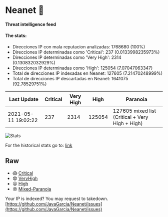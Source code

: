 # Neanet :hocho:
#### Threat intelligence feed
#### The stats:

- Direcciones IP con mala reputacion analizadas: 1768680 (100%)
- Direcciones IP determinadas como 'Critical':  237 (0.0133998235973%)
- Direcciones IP determinadas como 'Very High':  2314 (0.130832032929%)
- Direcciones IP determinadas como 'High':  125054 (7.07047063347)
- Total de direcciones IP indexadas en Neanet:  127605 (7.21470248999%)
- Total de direcciones IP descartadas en Neanet:  1641075 (92.78529751%)

| Last Update | Critical | Very High | High | Paranoia |
| --- | --- | --- | --- | --- |
| 2021-05-11 19:02:22 | 237 | 2314 | 125054 | 127605 mixed list (Critical + Very High + High)|

![Stats](https://docs.google.com/spreadsheets/d/e/2PACX-1vSnaNMIXVabIpDJjufMlzH7poXnshF3mgd8Is1g9ytUEzVsP5my4Trn8f-xkoLLQ38xpL3HtmUexLo6/pubchart?oid=501124687&format=image)

For the historical stats go to: [link](/stats.csv)
## Raw
- :scream: [Critical](https://raw.githubusercontent.com/JavaGarcia/Neanet/master/blacklists/neanet_critical.txt)
- :fearful: [VeryHigh](https://raw.githubusercontent.com/JavaGarcia/Neanet/master/blacklists/neanet_veryHigh.txtt)
- :frowning: [High](https://raw.githubusercontent.com/JavaGarcia/Neanet/master/blacklists/neanet_high.txt)
- :dizzy_face: [Mixed-Paranoia](https://raw.githubusercontent.com/JavaGarcia/Neanet/master/blacklists/neanet_all.txt)


Your IP is indexed? You may request to takedown. [https://github.com/JavaGarcia/Neanet/issues](https://github.com/JavaGarcia/Neanet/issues)






















































































































































































































































































































































































































































































































































































































































































































































































































































































































































































































































































































































































































































































































































































































































































































































































































































































































































































































































































































































































































































































































































































































































































































































































































































































































































































































































































































































































































































































































































































































































































































































































































































































































































































































































































































































































































































































































































































































































































































































































































































































































































































































































































































































































































































































































































































































































































































































































































































































































































































































































































































































































































































































































































































































































































































































































































































































































































































































































































































































































































































































































































































































































































































































































































































































